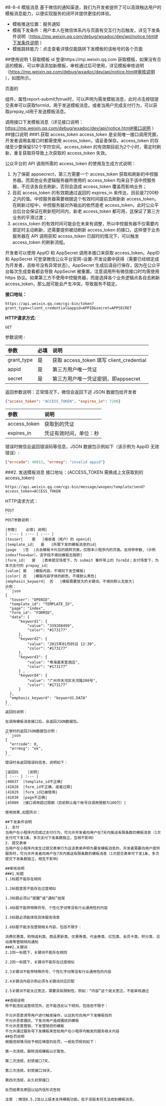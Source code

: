 #8-8-4 模版消息
基于微信的通知渠道，我们为开发者提供了可以高效触达用户的模板消息能力，以便实现服务的闭环并提供更佳的体验。

* 模板推送位置：服务通知
* 模板下发条件：用户本人在微信体系内与页面有交互行为后触发，详见下发条件说明（https://mp.weixin.qq.com/debug/wxadoc/dev/api/notice.html#下发条件说明 ）
* 模板跳转能力：点击查看详情仅能跳转下发模板的该帐号的各个页面

##使用说明
1.获取模板 id
登录https://mp.weixin.qq.com 获取模板，如果没有合适的模板，可以申请添加新模板，审核通过后可使用，详见模板审核说明（https://mp.weixin.qq.com/debug/wxadoc/dev/api/notice.html#审核说明 ），如图所示。



页面的 <form/> 组件，属性report-submit为true时，可以声明为需发模板消息，此时点击按钮提交表单可以获取formId，用于发送模板消息。或者当用户完成支付行为，可以获取prepay_id用于发送模板消息。

调用接口下发模板消息（详见接口说明：https://mp.weixin.qq.com/debug/wxadoc/dev/api/notice.html#接口说明 ）
##接口说明
###1.获取 access_token
access_token 是全局唯一接口调用凭据，开发者调用各接口时都需使用 access_token，请妥善保存。access_token 的存储至少要保留512个字符空间。access_token 的有效期目前为2个小时，需定时刷新，重复获取将导致上次获取的 access_token 失效。

公众平台的 API 调用所需的 access_token 的使用及生成方式说明：

1. 为了保密 appsecrect，第三方需要一个 access_token 获取和刷新的中控服务器。而其他业务逻辑服务器所使用的 access_token 均来自于该中控服务器，不应该各自去刷新，否则会造成 access_token 覆盖而影响业务；
2. 目前 access_token 的有效期通过返回的 expires_in 来传达，目前是7200秒之内的值。中控服务器需要根据这个有效时间提前去刷新新 access_token。在刷新过程中，中控服务器对外输出的依然是老 access_token，此时公众平台后台会保证在刷新短时间内，新老 access_token 都可用，这保证了第三方业务的平滑过渡；
3. access_token 的有效时间可能会在未来有调整，所以中控服务器不仅需要内部定时主动刷新，还需要提供被动刷新 access_token 的接口，这样便于业务服务器在 API 调用获知 access_token 已超时的情况下，可以触发 access_token 的刷新流程。

开发者可以使用 AppID 和 AppSecret 调用本接口来获取 access_token。AppID 和 AppSecret 可登录微信公众平台官网-设置-开发设置中获得（需要已经绑定成为开发者，且帐号没有异常状态）。AppSecret 生成后请自行保存，因为在公众平台每次生成查看都会导致 AppSecret 被重置。注意调用所有微信接口时均需使用 https 协议。如果第三方不使用中控服务器，而是选择各个业务逻辑点各自去刷新 access_token，那么就可能会产生冲突，导致服务不稳定。

**接口地址：**
```
https://api.weixin.qq.com/cgi-bin/token?grant_type=client_credential&appid=APPID&secret=APPSECRET
```
**HTTP请求方式:**
```
GET
```

参数说明 :

|参数	|必填	|说明|
| :--- | :--- | :--- |
|grant_type|	是|	获取 access_token 填写 client_credential|
|appid	|是|	第三方用户唯一凭证|
|secret	|是|	第三方用户唯一凭证密钥，即appsecret|

返回参数说明：正常情况下，微信会返回下述 JSON 数据包给开发者
```json
{"access_token": "ACCESS_TOKEN", "expires_in": 7200}
```
|参数|	说明|
| :--- | :--- |
|access_token|	获取到的凭证|
|expires_in|	凭证有效时间，单位：秒|
错误时微信会返回错误码等信息，JSON 数据包示例如下（该示例为 AppID 无效错误）:
```json
{"errcode": 40013, "errmsg": "invalid appid"}
```
###2. 发送模板消息
接口地址：(ACCESS_TOKEN 需换成上文获取到的 access_token)

```
https://api.weixin.qq.com/cgi-bin/message/wxopen/template/send?access_token=ACCESS_TOKEN
```
HTTP请求方式：
````
POST
```
POST参数说明：

|参数|	必填|	说明|
| :--- | :--- | :--- |
|touser|	是	|接收者（用户）的 openid|
|template_id|	是	|所需下发的模板消息的id|
|page	|否	|点击模板卡片后的跳转页面，仅限本小程序内的页面。支持带参数,（示例index?foo=bar）。该字段不填则模板无跳转|
|form_id|	是	|表单提交场景下，为 submit 事件带上的 formId；支付场景下，为本次支付的 prepay_id|
|value|	是	|模板内容，不填则下发空模板|
|color|	否	|模板内容字体的颜色，不填默认黑色|
|emphasis_keyword|	否	|模板需要放大的关键词，不填则默认无放大|
示例：
```json
{
  "touser": "OPENID",  
  "template_id": "TEMPLATE_ID", 
  "page": "index",          
  "form_id": "FORMID",         
  "data": {
      "keyword1": {
          "value": "339208499", 
          "color": "#173177"
      }, 
      "keyword2": {
          "value": "2015年01月05日 12:30", 
          "color": "#173177"
      }, 
      "keyword3": {
          "value": "粤海喜来登酒店", 
          "color": "#173177"
      } , 
      "keyword4": {
          "value": "广州市天河区天河路208号", 
          "color": "#173177"
      } 
  },
  "emphasis_keyword": "keyword1.DATA" 
}
```
返回码说明：

在调用模板消息接口后，会返回JSON数据包。

正常时的返回JSON数据包示例：
```json
{
  "errcode": 0,
  "errmsg": "ok",
}
```
错误时会返回错误码信息，说明如下：

|返回码	|说明|
| :--- | :--- |
|40037	|template_id不正确|
|41028	|form_id不正确，或者过期|
|41029	|form_id已被使用|
|41030	|page不正确|
|45009	|接口调用超过限额（目前默认每个帐号日调用限额为100万）|

使用效果,如图所示：

##下发条件说明
1. 支付
当用户在小程序内完成过支付行为，可允许开发者向用户在7天内推送有限条数的模板消息（1次支付可下发1条，多次支付下发条数独立，互相不影响）
2. 提交表单
当用户在小程序内发生过提交表单行为且该表单声明为要发模板消息的，开发者需要向用户提供服务时，可允许开发者向用户在7天内推送有限条数的模板消息（1次提交表单可下发1条，多次提交下发条数独立，相互不影响）

##审核说明
###1.标题
1.1标题不能存在相同

1.2标题意思不能存在过度相似

1.3标题必须以“提醒”或“通知”结尾

1.4标题不能带特殊符号、个性化字词等没有行业通用性的内容

1.5标题必须能体现具体服务场景

1.6标题不能涉及营销相关内容，包括不限于：

消费优惠类、购物返利类、商品更新类、优惠券类、代金券类、红包类、会员卡类、积分类、活动类等营销倾向通知
###2.关键词
2.1同一标题下，关键词不能存在相同

2.2同一标题下，关键词不能存在过度相似

2.3关键词不能带特殊符号、个性化字词等没有行业通用性的内容

2.4关键词内容示例必须与关键词对应匹配

2.5关键词不能太过宽泛，需要具有限制性，例如：“内容”这个就太宽泛，不能审核通过

##违规说明
除不能违反运营规范外，还不能违反以下规则，包括但不限于：

不允许恶意诱导用户进行触发操作，以达到可向用户下发模板目的
不允许恶意骚扰，下发对用户造成骚扰的模板
不允许恶意营销，下发营销目的模板
不允许通过服务号下发模板来告知用户在小程序内触发的服务相关内容
##处罚说明
根据违规情况给予相应梯度的处罚，一般处罚规则如下：

第一次违规，删除违规模板以示警告，

第二次违规，封禁接口7天，

第三次违规，封禁接口30天，

第四次违规，永久封禁接口

处罚结果及原因以站内信形式告知

注意 ：微信6.5.2及以上版本支持模板功能。低于该版本将无法收到模板消息。


